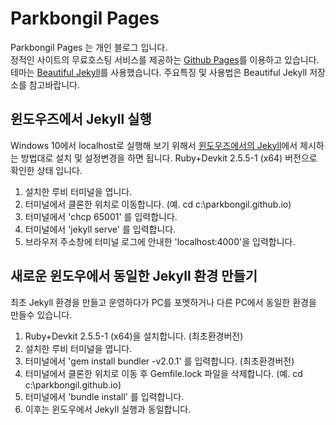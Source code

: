 # Parkbongil Pages

Parkbongil Pages 는 개인 블로그 입니다.  
정적인 사이트의 무료호스팅 서비스를 제공하는 [Github Pages](https://pages.github.com/)를 이용하고 있습니다. 테마는 [Beautiful Jekyll](https://github.com/daattali/beautiful-jekyll)를 사용했습니다. 주요특징 및 사용법은 Beautiful Jekyll 저장소를 참고바랍니다.

## 윈도우즈에서 Jekyll 실행

Windows 10에서 localhost로 실행해 보기 위해서 [윈도우즈에서의 Jekyll](https://jekyllrb-ko.github.io/docs/windows/)에서 제시하는 방법대로 설치 및 설정변경을 하면 됩니다. Ruby+Devkit 2.5.5-1 (x64) 버전으로 확인한 상태 입니다.

1. 설치한 루비 터미널을 엽니다.
2. 터미널에서 클론한 위치로 이동합니다. (예. cd c:\parkbongil.github.io)
3. 터미널에서 'chcp 65001' 를 입력합니다.
4. 터미널에서 'jekyll serve' 를 입력합니다.
5. 브라우저 주소창에 터미널 로그에 안내한 'localhost:4000'을 입력합니다.

## 새로운 윈도우에서 동일한 Jekyll 환경 만들기

최초 Jekyll 환경을 만들고 운영하다가 PC를 포멧하거나 다른 PC에서 동일한 환경을 만들수 있습니다.

1. Ruby+Devkit 2.5.5-1 (x64)을 설치합니다. (최초환경버전)
2. 설치한 루비 터미널을 엽니다.
3. 터미널에서 'gem install bundler -v2.0.1' 를 입력합니다. (최초환경버전)
4. 터미널에서 클론한 위치로 이동 후 Gemfile.lock 파일을 삭제합니다. (예. cd c:\parkbongil.github.io)
5. 터미널에서 'bundle install' 를 입력합니다.
6. 이후는 윈도우에서 Jekyll 실행과 동일합니다.

